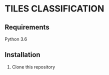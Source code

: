 # TILES CLASSIFICATION


## Requirements
Python 3.6 

## Installation
1. Clone this repository

   





